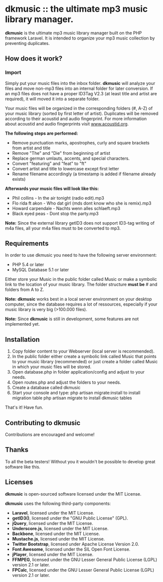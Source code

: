# dkmusic :: the ultimate mp3 music library manager.
**dkmusic** is the ultimate mp3 music library manager built on the PHP framework Laravel. It is intended to organize your mp3 music collection by preventing duplicates.

## How does it work?

### Import
Simply put your music files into the inbox folder.
**dkmusic** will analyze your files and move non-mp3 files into an internal folder for later conversion.
If an mp3 files does not have a proper ID3Tag V2.3 (at least title and artist are required), it will moved it into a separate folder. 

Your music files will be organized in the corresponding folders (#, A-Z) of your music library (sorted by first letter of artist).
Duplicates will be removed according to their acoustid and audio fingerprint.
For more information about acoustid and audio fingerprints visit www.acoustid.org.

**The following steps are performed:**
- Remove punctuation marks, apostrophes, curly and square brackets from artist and title
- Remove "The" and "Die" from beginning of artist
- Replace german umlauts, accents, and special characters.
- Convert "featuring" and "feat" to "ft"
- Convert artist and title to lowercase except first letter
- Rename filename accordingly (a timestamp is added if filename already exists)

**Afterwards your music files will look like this:**
- Phil collins - In the air tonight (radio edit).mp3
- Flo rida ft akon - Who dat girl (mds dont know who she is remix).mp3
- Howard carpendale - Nachts wenn alles schlaeft.mp3
- Black eyed peas - Dont stop the party.mp3

**Note:** Since the external library getID3 does not support ID3-tag writing of m4a files,
all your m4a files must to be converted to mp3.


## Requirements
In order to use dkmusic you need to have the following server environment:
- PHP 5.4 or later
- MySQL Database 5.1 or later

Either store your Music in the public folder called Music or make a symbolic link to the location of your music library.
The folder structure **must be** # and folders from A to Z.

**Note:** **dkmusic** works best in a local server environment on your desktop computer, since the database requires a lot of ressources, especially if your music library is very big (>100.000 files).

**Note:** Since **dkmusic** is still in development, some features are not implemented yet.


## Installation
1. Copy folder content to your Webserver (local server is recommended).
2. In the public folder either create a symbolic link called Music that points to your music library (recommended) or just create a folder called Music in which your music files will be stored.
3. Open database.php in folder application/config and adjust to your needs.
4. Open routes.php and adjust the folders to your needs.
5. Create a database called dkmusic
6. Start your console and type:
php artisan migrate:install to install migration table
php artisan migrate to install dkmusic tables

That's it! Have fun.


## Contributing to dkmusic
Contributions are encouraged and welcome!


## Thanks
To all the beta testers! Without you it wouldn't be possible to develop great software like this.


## Licenses
**dkmusic** is open-sourced software licensed under the MIT License.

**dkmusic** uses the following third-party components:
- **Laravel**, licensed under the MIT License.
- **getID3()**, licensed under the "GNU Public License" (GPL).
- **jQuery**, licensed under the MIT License.
- **Underscore.js**, licensed under the MIT License.
- **Backbone**, licensed under the MIT License.
- **Mustache.js**, licensed under the MIT License.
- **Twitter Bootstrap**, licensed under Apache License Version 2.0.
- **Font Awesome**, licensed under the SIL Open Font License.
- **jPlayer**, licensed under the MIT License.
- **FFMPEG**, licensed under the GNU Lesser General Public License (LGPL) version 2.1 or later.
- **FPCalc**, licensed under the GNU Lesser General Public License (LGPL) version 2.1 or later.
